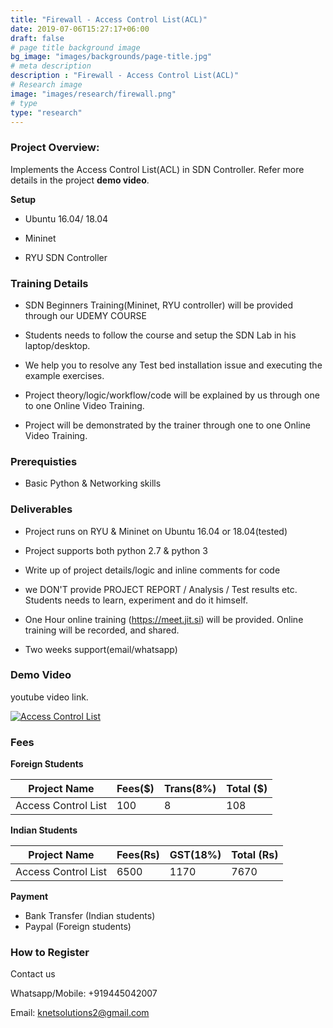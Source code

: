 ```yaml
---
title: "Firewall - Access Control List(ACL)"
date: 2019-07-06T15:27:17+06:00
draft: false
# page title background image
bg_image: "images/backgrounds/page-title.jpg"
# meta description
description : "Firewall - Access Control List(ACL)"
# Research image
image: "images/research/firewall.png"
# type
type: "research"
---
```



### Project Overview:

Implements the  Access Control List(ACL) in SDN Controller. Refer more details in the project **demo video**.

**Setup**

- Ubuntu 16.04/ 18.04

- Mininet

- RYU SDN Controller


### Training Details

- SDN Beginners Training(Mininet, RYU controller) will be provided through our UDEMY COURSE

- Students needs to follow the course and setup the SDN Lab in his laptop/desktop.

- We help you to resolve any Test bed installation issue and executing the example exercises.

- Project theory/logic/workflow/code will be explained by us through one to one Online Video Training.

- Project will be demonstrated by the trainer through one to one Online Video Training.


### Prerequisties

* Basic Python & Networking skills 


### Deliverables	

* Project runs on RYU & Mininet on Ubuntu 16.04 or 18.04(tested)

* Project supports both python 2.7 & python 3

* Write up of project details/logic  and inline comments for code

* we DON'T provide PROJECT REPORT / Analysis / Test results etc. Students needs to learn, experiment and do it himself.

* One Hour online training (https://meet.jit.si) will be provided. Online training will be recorded, and  shared.

* Two weeks support(email/whatsapp)


### Demo Video

youtube video link.

[![Access Control List](https://img.youtube.com/vi/WrLsiT65igY/0.jpg)](https://youtu.be/WrLsiT65igY "Access Control List")


### Fees

**Foreign Students**

| Project Name         | Fees($) | Trans(8%) | Total ($)|
|----------------------|---------|-----------|-----------|
|Access Control List     | 100     |   8      | 108       |


**Indian Students**

| Project Name         | Fees(Rs) | GST(18%) | Total (Rs)|
|----------------------|---------|-----------|-----------|
|Access Control List    | 6500     |   1170 |  7670 |

**Payment**

* Bank Transfer  (Indian students)
* Paypal (Foreign students)

### How to Register

Contact us

Whatsapp/Mobile: +919445042007

Email:  knetsolutions2@gmail.com
